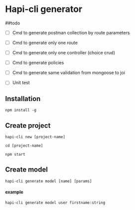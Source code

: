 # Hapi-cli generator
##todo

- [ ] Cmd to generate postman collection by route parameters
- [ ] Cmd to generate only one route 
- [ ] Cmd to generate only one controller (choice crud)
- [ ] Cmd to generate policies
- [ ] Cmd to generate same validation from mongoose to joi
- [ ] Unit test


## Installation

    npm install -g


## Create project

    hapi-cli new [project-name]

    cd [project-name]

    npm start


## Create model

    hapi-cli generate model [name] [params]

#### example

    hapi-cli generate model user firstname:string
